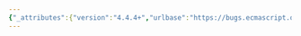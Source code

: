 ```yaml
---
{"_attributes":{"version":"4.4.4+","urlbase":"https://bugs.ecmascript.org/","maintainer":"dherman@mozilla.com"},"bug":{"bug_id":1652,"creation_ts":"2013-07-31 02:37:00 -0700","short_desc":"15.2.3.4: Update algorithm to use IteratorNext","delta_ts":"2013-08-23 08:23:43 -0700","product":"Draft for 6th Edition","component":"technical issue","version":"Rev 16: July 15, 2013 Draft","rep_platform":"All","op_sys":"All","bug_status":"RESOLVED","resolution":"FIXED","priority":"Normal","bug_severity":"enhancement","everconfirmed":true,"reporter":{"uid":"andrebargull","name":"André Bargull"},"assigned_to":{"uid":"allen","name":"Allen Wirfs-Brock"},"long_desc":[{"commentid":4626,"comment_count":0,"who":{"uid":"andrebargull","name":"André Bargull"},"bug_when":"2013-07-31 02:37:35 -0700","thetext":"Replace steps 7a-7c of 15.2.3.4 \"Object.getOwnPropertyNames(O)\" with a single call to IteratorNext() from 15.19.4.3.6 and an additional ReturnIfAbrupt() to  ensure uniform access on iterators.\n\nFrom:\n> a.  Let next be the result of Invoke(keys, \"next\").\n> b.  ReturnIfAbrupt(next).\n> c.  If Type(next) is not Object, then throw a TypeError exception.\n\nTo:\n> a.  Let next be the result of IteratorNext(keys).\n> b.  ReturnIfAbrupt(next)."},{"commentid":4968,"comment_count":1,"who":{"uid":"allen","name":"Allen Wirfs-Brock"},"bug_when":"2013-08-18 13:06:55 -0700","thetext":"fixed in rev17 editor's draft"},{"commentid":5198,"comment_count":2,"who":{"uid":"allen","name":"Allen Wirfs-Brock"},"bug_when":"2013-08-23 08:23:43 -0700","thetext":"fixed in rev17, August 23, 2013 draft"}]}}
---
```

